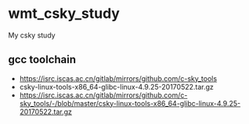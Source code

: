 # wmt_csky_study
My csky study

## gcc toolchain  
* https://isrc.iscas.ac.cn/gitlab/mirrors/github.com/c-sky_tools  
* csky-linux-tools-x86_64-glibc-linux-4.9.25-20170522.tar.gz  
* https://isrc.iscas.ac.cn/gitlab/mirrors/github.com/c-sky_tools/-/blob/master/csky-linux-tools-x86_64-glibc-linux-4.9.25-20170522.tar.gz  
